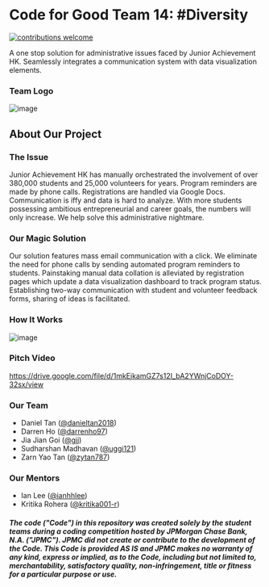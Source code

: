 # Code for Good Team 14: #Diversity

[![contributions welcome](https://img.shields.io/badge/contributions-welcome-brightgreen.svg?style=flat)](https://github.com/cfg2020apac/team-14/issues)

A one stop solution for administrative issues faced by Junior Achievement HK. Seamlessly integrates a communication system with data visualization elements.

### Team Logo
![image](https://res.cloudinary.com/ideation/image/upload/w_128,h_128,q_auto,f_auto,dpr_auto/zyhyigz86bxdz4ip137p)

## About Our Project
### The Issue
Junior Achievement HK has manually orchestrated the involvement of over 380,000 students and 25,000 volunteers for years. Program reminders are made by phone calls. Registrations are handled via Google Docs. Communication is iffy and data is hard to analyze. With more students possessing ambitious entrepreneurial and career goals, the numbers will only increase. We help solve this administrative nightmare.

### Our Magic Solution
Our solution features mass email communication with a click. We eliminate the need for phone calls by sending automated program reminders to students. Painstaking manual data collation is alleviated by registration pages which update a data visualization dashboard to track program status. Establishing two-way communication with student and volunteer feedback forms, sharing of ideas is facilitated.

### How It Works
![image](https://user-images.githubusercontent.com/506667/95642589-ea4d9280-0adb-11eb-9cd4-0829abe6857e.png)

### Pitch Video
https://drive.google.com/file/d/1mkEjkamGZ7s12I_bA2YWnjCoDOY-32sx/view

### Our Team
- Daniel Tan ([@danieltan2018](https://github.com/danieltan2018))
- Darren Ho ([@darrenho97](https://github.com/darrenho97))
- Jia Jian Goi ([@gjj](https://github.com/gjj))
- Sudharshan Madhavan ([@uggi121](https://github.com/uggi121))
- Zarn Yao Tan ([@zytan787](https://github.com/zytan787))

### Our Mentors
- Ian Lee ([@ianhhlee](https://github.com/zytan787))
- Kritika Rohera ([@kritika001-r](https://github.com/kritika001-r))

##### The code ("Code") in this repository was created solely by the student teams during a coding competition hosted by JPMorgan Chase Bank, N.A. ("JPMC").						JPMC did not create or contribute to the development of the Code.  This Code is provided AS IS and JPMC makes no warranty of any kind, express or implied, as to the Code,						including but not limited to, merchantability, satisfactory quality, non-infringement, title or fitness for a particular purpose or use.
